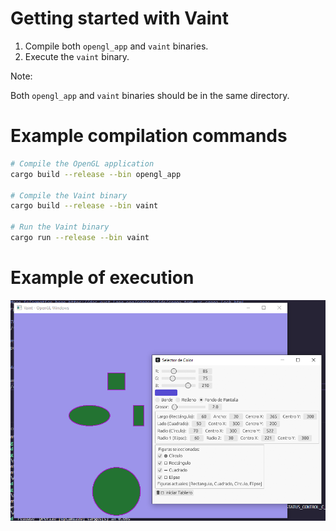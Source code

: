 # Getting started with Vaint

1. Compile both `opengl_app` and `vaint` binaries.
2. Execute the `vaint` binary.

Note:

Both `opengl_app` and `vaint` binaries should be in the same directory.

# Example compilation commands

```bash
# Compile the OpenGL application
cargo build --release --bin opengl_app

# Compile the Vaint binary
cargo build --release --bin vaint

# Run the Vaint binary
cargo run --release --bin vaint
```

# Example of execution

![Vaint Execution View](assets/image.png)
